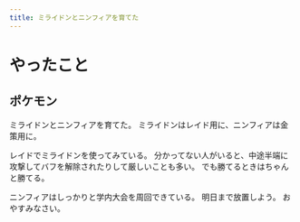 ```yaml
---
title: ミライドンとニンフィアを育てた
---
```


# やったこと

## ポケモン

ミライドンとニンフィアを育てた。
ミライドンはレイド用に、ニンフィアは金策用に。

レイドでミライドンを使ってみている。
分かってない人がいると、中途半端に攻撃してバフを解除されたりして厳しいことも多い。
でも勝てるときはちゃんと勝てる。

ニンフィアはしっかりと学内大会を周回できている。
明日まで放置しよう。
おやすみなさい。

